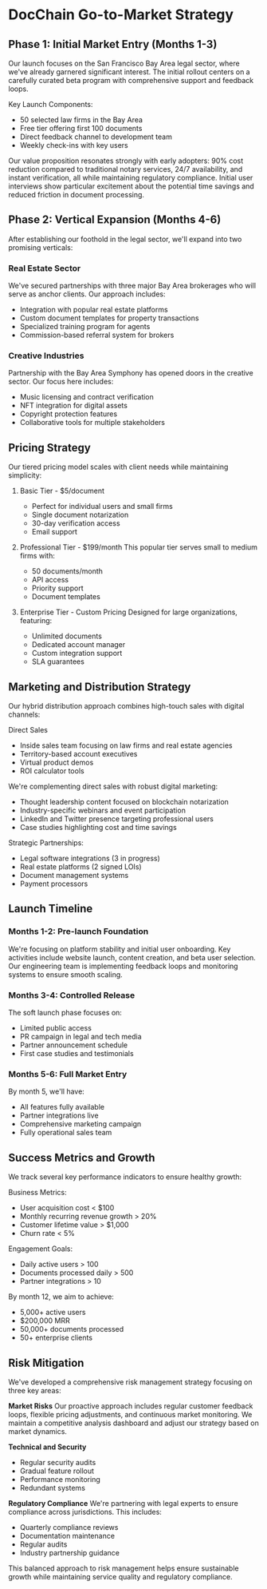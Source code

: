 # DocChain Go-to-Market Strategy

## Phase 1: Initial Market Entry (Months 1-3)

Our launch focuses on the San Francisco Bay Area legal sector, where we've already garnered significant interest. The initial rollout centers on a carefully curated beta program with comprehensive support and feedback loops.

Key Launch Components:

* 50 selected law firms in the Bay Area
* Free tier offering first 100 documents
* Direct feedback channel to development team
* Weekly check-ins with key users

Our value proposition resonates strongly with early adopters: 90% cost reduction compared to traditional notary services, 24/7 availability, and instant verification, all while maintaining regulatory compliance. Initial user interviews show particular excitement about the potential time savings and reduced friction in document processing.

## Phase 2: Vertical Expansion (Months 4-6)

After establishing our foothold in the legal sector, we'll expand into two promising verticals:

### Real Estate Sector
We've secured partnerships with three major Bay Area brokerages who will serve as anchor clients. Our approach includes:

* Integration with popular real estate platforms
* Custom document templates for property transactions
* Specialized training program for agents
* Commission-based referral system for brokers

### Creative Industries
Partnership with the Bay Area Symphony has opened doors in the creative sector. Our focus here includes:

* Music licensing and contract verification
* NFT integration for digital assets
* Copyright protection features
* Collaborative tools for multiple stakeholders

## Pricing Strategy

Our tiered pricing model scales with client needs while maintaining simplicity:

1. Basic Tier - $5/document
   * Perfect for individual users and small firms
   * Single document notarization
   * 30-day verification access
   * Email support

2. Professional Tier - $199/month
   This popular tier serves small to medium firms with:
   * 50 documents/month
   * API access
   * Priority support
   * Document templates

3. Enterprise Tier - Custom Pricing
   Designed for large organizations, featuring:
   * Unlimited documents
   * Dedicated account manager
   * Custom integration support
   * SLA guarantees

## Marketing and Distribution Strategy

Our hybrid distribution approach combines high-touch sales with digital channels:

Direct Sales

* Inside sales team focusing on law firms and real estate agencies
* Territory-based account executives
* Virtual product demos
* ROI calculator tools

We're complementing direct sales with robust digital marketing:

* Thought leadership content focused on blockchain notarization
* Industry-specific webinars and event participation
* LinkedIn and Twitter presence targeting professional users
* Case studies highlighting cost and time savings

Strategic Partnerships:

* Legal software integrations (3 in progress)
* Real estate platforms (2 signed LOIs)
* Document management systems
* Payment processors

## Launch Timeline

### Months 1-2: Pre-launch Foundation
We're focusing on platform stability and initial user onboarding. Key activities include website launch, content creation, and beta user selection. Our engineering team is implementing feedback loops and monitoring systems to ensure smooth scaling.

### Months 3-4: Controlled Release
The soft launch phase focuses on:

* Limited public access
* PR campaign in legal and tech media
* Partner announcement schedule
* First case studies and testimonials

### Months 5-6: Full Market Entry
By month 5, we'll have:

* All features fully available
* Partner integrations live
* Comprehensive marketing campaign
* Fully operational sales team

## Success Metrics and Growth

We track several key performance indicators to ensure healthy growth:

Business Metrics:

* User acquisition cost < $100
* Monthly recurring revenue growth > 20%
* Customer lifetime value > $1,000
* Churn rate < 5%

Engagement Goals:

* Daily active users > 100
* Documents processed daily > 500
* Partner integrations > 10

By month 12, we aim to achieve:

* 5,000+ active users
* $200,000 MRR
* 50,000+ documents processed
* 50+ enterprise clients

## Risk Mitigation

We've developed a comprehensive risk management strategy focusing on three key areas:

**Market Risks**
Our proactive approach includes regular customer feedback loops, flexible pricing adjustments, and continuous market monitoring. We maintain a competitive analysis dashboard and adjust our strategy based on market dynamics.

**Technical and Security**

* Regular security audits
* Gradual feature rollout
* Performance monitoring
* Redundant systems

**Regulatory Compliance**
We're partnering with legal experts to ensure compliance across jurisdictions. This includes:

* Quarterly compliance reviews
* Documentation maintenance
* Regular audits
* Industry partnership guidance

This balanced approach to risk management helps ensure sustainable growth while maintaining service quality and regulatory compliance.
